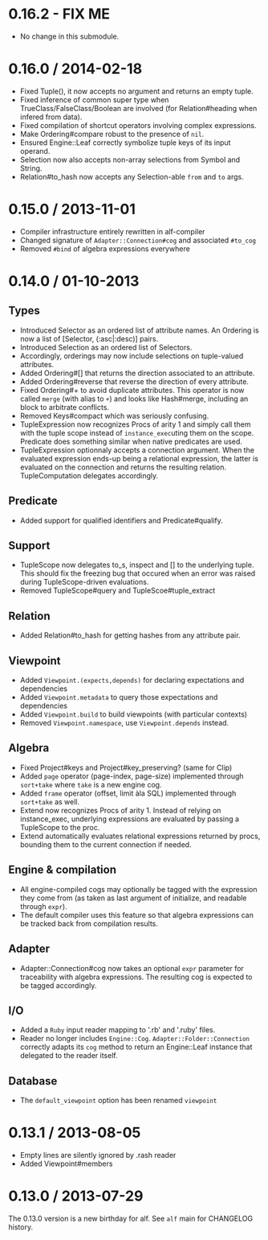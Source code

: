 # 0.16.2 - FIX ME

* No change in this submodule.

# 0.16.0 / 2014-02-18

* Fixed Tuple(), it now accepts no argument and returns an empty tuple.
* Fixed inference of common super type when TrueClass/FalseClass/Boolean are
  involved (for Relation#heading when infered from data).
* Fixed compilation of shortcut operators involving complex expressions.
* Make Ordering#compare robust to the presence of `nil`.
* Ensured Engine::Leaf correctly symbolize tuple keys of its input operand.
* Selection now also accepts non-array selections from Symbol and String.
* Relation#to_hash now accepts any Selection-able `from` and `to` args.

# 0.15.0 / 2013-11-01

* Compiler infrastructure entirely rewritten in alf-compiler
* Changed signature of `Adapter::Connection#cog` and associated `#to_cog`
* Removed `#bind` of algebra expressions everywhere

# 0.14.0 / 01-10-2013

## Types

* Introduced Selector as an ordered list of attribute names. An Ordering is now
  a list of [Selector, (:asc|:desc)] pairs.
* Introduced Selection as an ordered list of Selectors.
* Accordingly, orderings may now include selections on tuple-valued attributes.
* Added Ordering#[] that returns the direction associated to an attribute.
* Added Ordering#reverse that reverse the direction of every attribute.
* Fixed Ordering#+ to avoid duplicate attributes. This operator is now called
  `merge` (with alias to `+`) and looks like Hash#merge, including an block to
  arbitrate conflicts.
* Removed Keys#compact which was seriously confusing.
* TupleExpression now recognizes Procs of arity 1 and simply call them with the
  tuple scope instead of `instance_exec`uting them on the scope. Predicate does
  something similar when native predicates are used.
* TupleExpression optionnaly accepts a connection argument. When the evaluated
  expression ends-up being a relational expression, the latter is evaluated on
  the connection and returns the resulting relation. TupleComputation delegates
  accordingly.

## Predicate

* Added support for qualified identifiers and Predicate#qualify.

## Support

* TupleScope now delegates to_s, inspect and [] to the underlying tuple. This
  should fix the freezing bug that occured when an error was raised during
  TupleScope-driven evaluations.
* Removed TupleScope#query and TupleScoe#tuple_extract

## Relation

* Added Relation#to_hash for getting hashes from any attribute pair.

## Viewpoint

* Added `Viewpoint.(expects,depends)` for declaring expectations and dependencies
* Added `Viewpoint.metadata` to query those expectations and dependencies
* Added `Viewpoint.build` to build viewpoints (with particular contexts)
* Removed `Viewpoint.namespace`, use `Viewpoint.depends` instead.

## Algebra

* Fixed Project#keys and Project#key_preserving? (same for Clip)
* Added `page` operator (page-index, page-size) implemented through `sort+take`
  where `take` is a new engine cog.
* Added `frame` operator (offset, limit àla SQL) implemented through `sort+take`
  as well.
* Extend now recognizes Procs of arity 1. Instead of relying on instance_exec,
  underlying expressions are evaluated by passing a TupleScope to the proc.
* Extend automatically evaluates relational expressions returned by procs,
  bounding them to the current connection if needed.

## Engine & compilation

* All engine-compiled cogs may optionally be tagged with the expression they
  come from (as taken as last argument of initialize, and readable through
  `expr`).
* The default compiler uses this feature so that algebra expressions can be
  tracked back from compilation results.

## Adapter

* Adapter::Connection#cog now takes an optional `expr` parameter for
  traceability with algebra expressions. The resulting cog is expected to be
  tagged accordingly.

## I/O

* Added a `Ruby` input reader mapping to '.rb' and '.ruby' files.
* Reader no longer includes `Engine::Cog`. `Adapter::Folder::Connection`
  correctly adapts its `cog` method to return an Engine::Leaf instance that
  delegated to the reader itself.

## Database

* The `default_viewpoint` option has been renamed `viewpoint`

# 0.13.1 / 2013-08-05

* Empty lines are silently ignored by .rash reader
* Added Viewpoint#members

# 0.13.0 / 2013-07-29

The 0.13.0 version is a new birthday for alf. See `alf` main for CHANGELOG
history.
